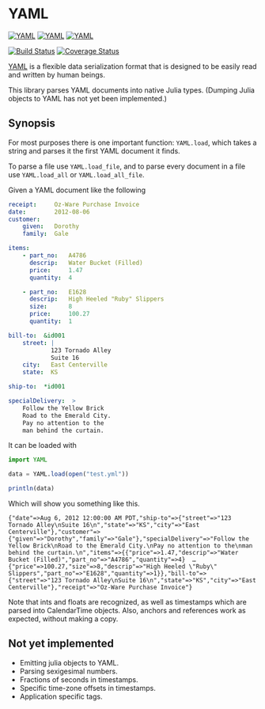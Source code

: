 
# YAML

[![YAML](http://pkg.julialang.org/badges/YAML_0.4.svg)](http://pkg.julialang.org/?pkg=YAML)
[![YAML](http://pkg.julialang.org/badges/YAML_0.5.svg)](http://pkg.julialang.org/?pkg=YAML)
[![YAML](http://pkg.julialang.org/badges/YAML_0.6.svg)](http://pkg.julialang.org/?pkg=YAML)


[![Build Status](http://img.shields.io/travis/dcjones/YAML.jl.svg?branch=master)](https://travis-ci.org/dcjones/YAML.jl)
[![Coverage Status](https://coveralls.io/repos/dcjones/YAML.jl/badge.svg?branch=master&service=github)](https://coveralls.io/github/dcjones/YAML.jl?branch=master)


[YAML](http://yaml.org/) is a flexible data serialization format that is
designed to be easily read and written by human beings.

This library parses YAML documents into native Julia types. (Dumping Julia
objects to YAML has not yet been implemented.)

## Synopsis

For most purposes there is one important function: `YAML.load`, which takes a
string and parses it the first YAML document it finds.

To parse a file use `YAML.load_file`, and to parse every document in a file
use `YAML.load_all` or `YAML.load_all_file`.

Given a YAML document like the following

```yaml
receipt:     Oz-Ware Purchase Invoice
date:        2012-08-06
customer:
    given:   Dorothy
    family:  Gale

items:
    - part_no:   A4786
      descrip:   Water Bucket (Filled)
      price:     1.47
      quantity:  4

    - part_no:   E1628
      descrip:   High Heeled "Ruby" Slippers
      size:      8
      price:     100.27
      quantity:  1

bill-to:  &id001
    street: |
            123 Tornado Alley
            Suite 16
    city:   East Centerville
    state:  KS

ship-to:  *id001

specialDelivery:  >
    Follow the Yellow Brick
    Road to the Emerald City.
    Pay no attention to the
    man behind the curtain.
```

It can be loaded with

```julia
import YAML

data = YAML.load(open("test.yml"))

println(data)
```

Which will show you something like this.

```
{"date"=>Aug 6, 2012 12:00:00 AM PDT,"ship-to"=>{"street"=>"123 Tornado Alley\nSuite 16\n","state"=>"KS","city"=>"East Centerville"},"customer"=>{"given"=>"Dorothy","family"=>"Gale"},"specialDelivery"=>"Follow the Yellow Brick\nRoad to the Emerald City.\nPay no attention to the\nman behind the curtain.\n","items"=>{{"price"=>1.47,"descrip"=>"Water Bucket (Filled)","part_no"=>"A4786","quantity"=>4}  …  {"price"=>100.27,"size"=>8,"descrip"=>"High Heeled \"Ruby\" Slippers","part_no"=>"E1628","quantity"=>1}},"bill-to"=>{"street"=>"123 Tornado Alley\nSuite 16\n","state"=>"KS","city"=>"East Centerville"},"receipt"=>"Oz-Ware Purchase Invoice"}
```

Note that ints and floats are recognized, as well as timestamps which are parsed
into CalendarTime objects. Also, anchors and references work as expected,
without making a copy.

## Not yet implemented

  * Emitting julia objects to YAML.
  * Parsing sexigesimal numbers.
  * Fractions of seconds in timestamps.
  * Specific time-zone offsets in timestamps.
  * Application specific tags.

